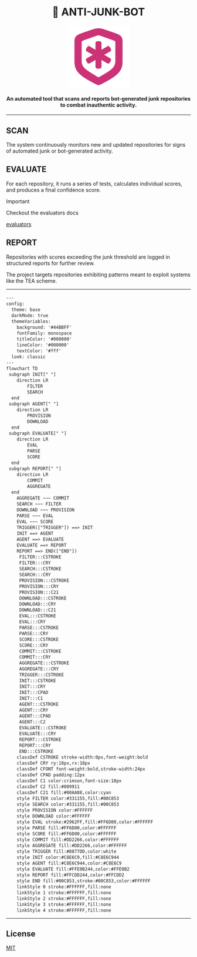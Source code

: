 <div align="center">
  <h1>🚧 ANTI-JUNK-BOT </h1>
  <img src=".github/assets/logo.png" width="168px"/>
  <h4>An automated tool that scans and reports bot-generated junk repositories to combat inauthentic activity.</h4>
</div>


---

SCAN
----
The system continuously monitors new and updated repositories for signs of automated junk or bot-generated activity.

EVALUATE
--------
For each repository, it runs a series of tests, calculates individual scores, and produces a final confidence score.

> [!Important]
> Checkout the evaluators docs
>
> [evaluators](/evals)

REPORT
------
Repositories with scores exceeding the junk threshold are logged in structured reports for further review.

The project targets repositories exhibiting patterns meant to exploit systems like the TEA scheme.

---

```mermaid
---
config:
  theme: base
  darkMode: true
  themeVariables:
    background: '#44BBFF'
    fontFamily: monospace
    titleColor: '#000000'
    lineColor: '#000000'
    textColor: '#fff'
  look: classic
---
flowchart TD
 subgraph INIT[" "]
    direction LR
        FILTER
        SEARCH
  end
 subgraph AGENT[" "]
    direction LR
        PROVISION
        DOWNLOAD
  end
 subgraph EVALUATE[" "]
    direction LR
        EVAL
        PARSE
        SCORE
  end
 subgraph REPORT[" "]
    direction LR
        COMMIT
        AGGREGATE
  end
    AGGREGATE ~~~ COMMIT
    SEARCH ~~~ FILTER
    DOWNLOAD ~~~ PROVISION
    PARSE ~~~ EVAL
    EVAL ~~~ SCORE
    TRIGGER(["TRIGGER"]) ==> INIT
    INIT ==> AGENT
    AGENT ==> EVALUATE
    EVALUATE ==> REPORT
    REPORT ==> END(["END"])
     FILTER:::CSTROKE
     FILTER:::CRY
     SEARCH:::CSTROKE
     SEARCH:::CRY
     PROVISION:::CSTROKE
     PROVISION:::CRY
     PROVISION:::C21
     DOWNLOAD:::CSTROKE
     DOWNLOAD:::CRY
     DOWNLOAD:::C21
     EVAL:::CSTROKE
     EVAL:::CRY
     PARSE:::CSTROKE
     PARSE:::CRY
     SCORE:::CSTROKE
     SCORE:::CRY
     COMMIT:::CSTROKE
     COMMIT:::CRY
     AGGREGATE:::CSTROKE
     AGGREGATE:::CRY
     TRIGGER:::CSTROKE
     INIT:::CSTROKE
     INIT:::CRY
     INIT:::CPAD
     INIT:::C1
     AGENT:::CSTROKE
     AGENT:::CRY
     AGENT:::CPAD
     AGENT:::C2
     EVALUATE:::CSTROKE
     EVALUATE:::CRY
     REPORT:::CSTROKE
     REPORT:::CRY
     END:::CSTROKE
    classDef CSTROKE stroke-width:0px,font-weight:bold
    classDef CRY ry:18px,rx:18px
    classDef CFONT font-weight:bold,stroke-width:24px
    classDef CPAD padding:12px
    classDef C1 color:crimson,font-size:18px
    classDef C2 fill:#009911
    classDef C21 fill:#00AA88,color:cyan
    style FILTER color:#331155,fill:#00C853
    style SEARCH color:#331155,fill:#00C853
    style PROVISION color:#FFFFFF
    style DOWNLOAD color:#FFFFFF
    style EVAL stroke:#2962FF,fill:#FF6D00,color:#FFFFFF
    style PARSE fill:#FF6D00,color:#FFFFFF
    style SCORE fill:#FF6D00,color:#FFFFFF
    style COMMIT fill:#DD2266,color:#FFFFFF
    style AGGREGATE fill:#DD2266,color:#FFFFFF
    style TRIGGER fill:#8877DD,color:white
    style INIT color:#C8E6C9,fill:#C8E6C944
    style AGENT fill:#C8E6C944,color:#C8E6C9
    style EVALUATE fill:#FFE0B244,color:#FFE0B2
    style REPORT fill:#FFCDD244,color:#FFCDD2
    style END fill:#00C853,stroke:#00C853,color:#FFFFFF
    linkStyle 0 stroke:#FFFFFF,fill:none
    linkStyle 1 stroke:#FFFFFF,fill:none
    linkStyle 2 stroke:#FFFFFF,fill:none
    linkStyle 3 stroke:#FFFFFF,fill:none
    linkStyle 4 stroke:#FFFFFF,fill:none

```

---

License
-------
[MIT](LICENSE)
